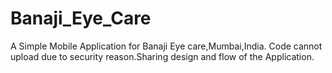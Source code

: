 # Banaji_Eye_Care
A Simple Mobile Application  for Banaji Eye care,Mumbai,India. Code cannot upload due to security reason.Sharing design and flow of the Application.
